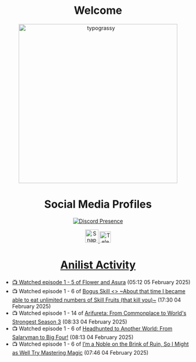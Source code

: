 <div align="center">

# Welcome
<a href="https://github.com/kawarimidoll/typograssy">
    <img alt="typograssy" src="https://typograssy.deno.dev/api?text=%E3%82%88%E3%81%86%E3%81%93%E3%81%9D%E3%81%BF%E3%81%AA%E3%81%95%E3%82%93%20-%20Sheby--&&l0=none&l1=82d9d0&l2=027353&l3=038c4c&l4=01402e&bg=none&frame=none&speed=100&comment=" width="421.99">
</a>

</div>

<div align="center">

# Social Media Profiles

[![Discord Presence](https://lanyard.cnrad.dev/api/612532963938271232)](https://discord.com/users/612532963938271232)


<a href="https://www.snapchat.com/add/a.sheby" title="Snapchat Profile">
    <img src="https://www.freepnglogos.com/uploads/snapchat-logo-png-0.png" width="35" alt="Snapchat Logo" />


<a href="https://t.me/ASheby" title="Telegram Profile">
    <img src="https://www.freepnglogos.com/uploads/telegram-logo-png-0.png" width="30" alt="Telegram Logo" />


</div>

<div align="center">

# Anilist Activity

</div>

<!-- ANILIST_ACTIVITY:start -->

-   📺 Watched episode 1 - 5 of [Flower and Asura](https://anilist.co/anime/178022) (05:12 05 February 2025)
-   📺 Watched episode 1 - 6 of [Bogus Skill <<Fruitmaster>> ~About that time I became able to eat unlimited numbers of Skill Fruits (that kill you)~](https://anilist.co/anime/178100) (17:30 04 February 2025)
-   📺 Watched episode 1 - 14 of [Arifureta: From Commonplace to World's Strongest Season 3](https://anilist.co/anime/154473) (08:33 04 February 2025)
-   📺 Watched episode 1 - 6 of [Headhunted to Another World: From Salaryman to Big Four!](https://anilist.co/anime/179689) (08:13 04 February 2025)
-   📺 Watched episode 1 - 6 of [I’m a Noble on the Brink of Ruin, So I Might as Well Try Mastering Magic](https://anilist.co/anime/176063) (07:46 04 February 2025)

<!-- ANILIST_ACTIVITY:end -->
